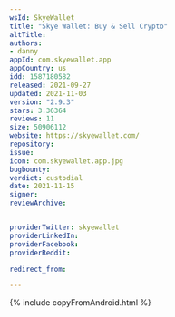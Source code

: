 ```yaml
---
wsId: SkyeWallet
title: "Skye Wallet: Buy & Sell Crypto"
altTitle: 
authors:
- danny
appId: com.skyewallet.app
appCountry: us
idd: 1587180582
released: 2021-09-27
updated: 2021-11-03
version: "2.9.3"
stars: 3.36364
reviews: 11
size: 50906112
website: https://skyewallet.com/
repository: 
issue: 
icon: com.skyewallet.app.jpg
bugbounty: 
verdict: custodial
date: 2021-11-15
signer: 
reviewArchive:


providerTwitter: skyewallet
providerLinkedIn: 
providerFacebook: 
providerReddit: 

redirect_from:

---
```


{% include copyFromAndroid.html %}
